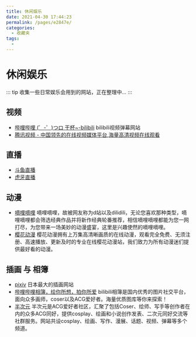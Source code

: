 ```yaml
---
title: 休闲娱乐
date: 2021-04-30 17:44:23
permalink: /pages/e2847e/
categories:
  - 收藏夹
tags:
  - 
---
```

# 休闲娱乐

::: tip
收集一些日常娱乐会用到的网站，正在整理中...
:::

## 视频
- [哔哩哔哩 (゜-゜)つロ 干杯~-bilibili](https://www.bilibili.com/) bilibili视频弹幕网站
- [腾讯视频 - 中国领先的在线视频媒体平台,海量高清视频在线观看](https://v.qq.com/) 

## 直播
- [斗鱼直播](https://www.douyu.com/directory/all) 
- [虎牙直播](https://www.huya.com/l) 

## 动漫
- [嘀哩嘀哩](http://www.dilidili3.com/) 嘀哩嘀哩，故被网友称为d站以及dilidili，无论您喜欢那种类型，嘀哩嘀哩都会筛选经典作品并将新作经典轮番推荐，相信嘀哩嘀哩都能为您一网打尽，为您带来一场美妙的动漫盛宴，这里是兴趣使然的嘀哩嘀哩。
- [樱花动漫](http://www.imomoe.io/) 樱花动漫拥有上万集高清晰画质的在线动漫，观看完全免费、无须注册、高速播放、更新及时的专业在线樱花动漫站，我们致力为所有动漫迷们提供最好看的动漫。

## 插画 与 相簿
- [pixiv](https://www.pixiv.net/) 日本最大的插画网站
- [哔哩哔哩相簿，绘你所想，拍你所爱](https://h.bilibili.com/d) bilibili相簿是国内优秀的图片社交平台，面向众多画师，coser以及ACG爱好者。海量优质图库等你来探索！
- [半次元](https://www.bcy.net/) 半次元是ACG爱好者社区，汇聚了包括Coser、绘师、写手等创作者在内的众多ACG同好，提供cosplay、绘画和小说创作发表、二次元同好交流等社群服务。网站共设cosplay、绘画、写作、漫展、话题、视频、弹幕等多个频道。
